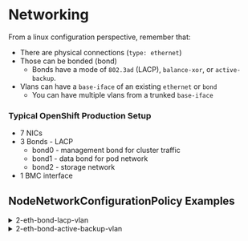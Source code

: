 # Networking

From a linux configuration perspective, remember that: 

* There are physical connections (`type: ethernet`)
* Those can be bonded (bond)
    * Bonds have a mode of `802.3ad` (LACP), `balance-xor`, or `active-backup`. 
* Vlans can have a `base-iface` of an existing `ethernet` or `bond`
    * You can have multiple vlans from a trunked `base-iface`

### Typical OpenShift Production Setup

* 7 NICs
* 3 Bonds - LACP
    * bond0 - management bond for cluster traffic
    * bond1 - data bond for pod network
    * bond2 - storage network
* 1 BMC interface

## NodeNetworkConfigurationPolicy Examples

<details>
<summary>2-eth-bond-lacp-vlan</summary>
```yaml
{% include-markdown "networking/2-eth-bond-lacp-vlan.yaml" %}
```
</details>

<details>
<summary>2-eth-bond-active-backup-vlan</summary>
```yaml
{% include-markdown "networking/2-eth-bond-active-backup-vlan.yaml" %}
```
</details>